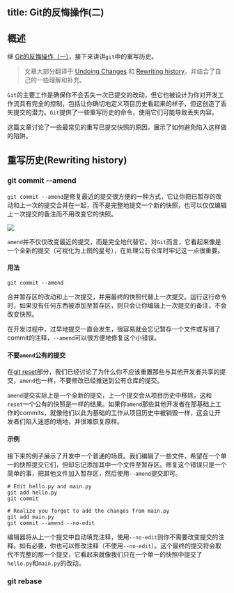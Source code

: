 title: Git的反悔操作(二)
------------------

## 概述

继 [Git的反悔操作（一）](http://jumpingfrog0.github.io/2016/2016-08-17-git-go-back-1/)，接下来讲讲`git`中的重写历史。

> 文章大部分翻译于 [Undoing Changes](https://www.atlassian.com/git/tutorials/undoing-changes) 和 [Rewriting history](https://www.atlassian.com/git/tutorials/rewriting-history)，并结合了自己的一些理解和补充。

`Git`的主要工作是确保你不会丢失一次已提交的改动，但它也被设计为你对开发工作流具有完全的控制，包括让你确切地定义项目历史看起来的样子，但这创造了丢失提交的潜力。`Git`提供了一些重写历史的命令，使用它们可能导致丢失内容。

这篇文章讨论了一些最常见的重写已提交快照的原因，展示了如何避免陷入这样做的陷阱。

## 重写历史(Rewriting history)

### git commit --amend

`git commit --amend`是修复最近的提交很方便的一种方式，它让你把已暂存的改动和上一次的提交合并在一起，而不是完整地提交一个新的快照，也可以仅仅编辑上一次提交的备注而不用改变它的快照。

![](http://jumpingfrog0-images.oss-cn-shenzhen.aliyuncs.com/git-commit-amend.svg)

`amend`并不仅仅改变最近的提交，而是完全地代替它。对`Git`而言，它看起来像是一个全新的提交（可视化为上图的星号），在处理公有仓库时牢记这一点很重要。

#### 用法

	git commit --amend
	
合并暂存区的改动和上一次提交，并用最终的快照代替上一次提交。运行这行命令时，如果没有任何东西被添加至暂存区，则只会让你编辑上一次提交的备注，不会改变快照。

在开发过程中，过早地提交一直会发生，很容易就会忘记暂存一个文件或写错了commit的注释，`--amend`可以很方便地修复这个小错误。

#### 不要`amend`公有的提交

在[git reset](http://jumpingfrog0.github.io/2016/2016-08-17-git-go-back-1/#git-reset)部分，我们已经讨论了为什么你不应该重置那些与其他开发者共享的提交，`amend`也一样，不要修改已经推送到公有仓库的提交。

`amend`提交实际上是一个全新的提交，上一个提交会从项目历史中移除，这和`reset`一个公有的快照是一样的结果。如果你`amend`那些其他开发者在那基础上工作的commits，就像他们以此为基础的工作从项目历史中被销毁一样，这会让开发者们陷入迷惑的境地，并很难恢复原样。

#### 示例

接下来的例子展示了开发中一个普通的场景。我们编辑了一些文件，希望在一个单一的快照提交它们，但却忘记添加其中一个文件至暂存区。修复这个错误只是一个简单的事，把其他文件加入暂存区，然后使用`--amend`提交即可。

	# Edit hello.py and main.py
	git add hello.py
	git commit
	
	# Realize you forgot to add the changes from main.py
	git add main.py
	git commit --amend --no-edit
	
编辑器将从上一个提交中自动填充注释，使用`--no-edit`则你不需要改变提交的注释。如有必要，你也可以修改注释（不使用`--no-edit`）。这个最终的提交将会取代不完整的那一个提交，它看起来就像我们只在一个单一的快照中提交了`hello.py`和`main.py`的改动。

### git rebase

